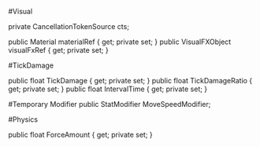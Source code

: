 
#Visual

private CancellationTokenSource cts;

public Material materialRef { get; private set; }
public VisualFXObject visualFxRef { get; private set; }


#TickDamage

public float TickDamage { get; private set; }
public float TickDamageRatio { get; private set; }
public float IntervalTime { get; private set; }

#Temporary Modifier
public StatModifier MoveSpeedModifier;                        

#Physics

public float ForceAmount { get; private set; }
